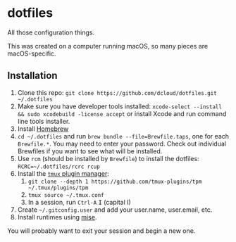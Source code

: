# dotfiles

All those configuration things.

This was created on a computer running macOS, so many pieces are macOS-specific.

## Installation

1. Clone this repo: `git clone https://github.com/dcloud/dotfiles.git ~/.dotfiles`
1. Make sure you have developer tools installed: `xcode-select --install && sudo xcodebuild -license accept` or install Xcode and run command line tools installer.
1. Install [Homebrew](https://brew.sh)
1. `cd ~/.dotfiles` and run `brew bundle --file=Brewfile.taps`, one for each `Brewfile.*`. You may need to enter your password. Check out individual Brewfiles if you want to see what will be installed.
1. Use `rcm` (should be installed by `Brewfile`) to install the dotfiles: `RCRC=~/.dotfiles/rcrc rcup`
1. Install the [`tmux` plugin manager](https://github.com/tmux-plugins/tpm):
   1. `git clone --depth 1 https://github.com/tmux-plugins/tpm ~/.tmux/plugins/tpm`
   2. `tmux source ~/.tmux.conf`
   3. In a session, run `Ctrl-A` <kbd>I</kbd> (capital I)
1. Create `~/.gitconfig.user` and add your user.name, user.email, etc.
1. Install runtimes using [mise](https://mise.jdx.dev/).

You will probably want to exit your session and begin a new one.

